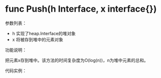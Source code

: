 # func Push(h Interface, x interface{})

参数列表：

- h 实现了heap.Interface的堆对象
- x 将被存到堆中的元素对象

功能说明：

把元素x存到堆中。该方法的时间复杂度为O(log(n))，n为堆中元素的总和。

代码实例：
